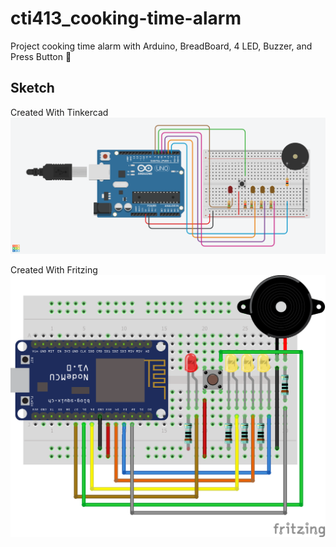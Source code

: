 # cti413_cooking-time-alarm
Project cooking time alarm with Arduino, BreadBoard, 4 LED, Buzzer, and Press Button 🤖

## Sketch
Created With Tinkercad
<img src="https://raw.githubusercontent.com/bydzen/Cti413_cooking-time-alarm/main/sketch/cookingTimeAlarm.png" />

Created With Fritzing
<img src="https://raw.githubusercontent.com/bydzen/Cti413_cooking-time-alarm/main/sketch/fritzing-CTA.png" />
